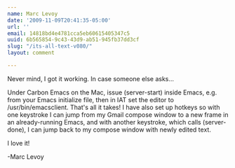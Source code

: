 ```yaml
---
name: Marc Levoy
date: '2009-11-09T20:41:35-05:00'
url: ''
email: 14818bd4e4781cca5eb60615405347c5
uuid: 6b565854-9c43-43d9-ab51-945fb37dd3cf
slug: "/its-all-text-v080/"
layout: comment

---
```


Never mind, I got it working.  In case someone else asks...

Under Carbon Emacs on the Mac, issue (server-start) inside Emacs,
e.g. from your Emacs initialize file, then in IAT set the editor to
/usr/bin/emacsclient.  That's all it takes!  I have also set up hotkeys
so with one keystroke I can jump from my Gmail compose window to a new
frame in an already-running Emacs, and with another keystroke, which
calls (server-done), I can jump back to my compose window with newly
edited text.

I love it!

-Marc Levoy
